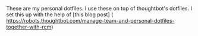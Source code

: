 These are my personal dotfiles. I use these on top of thoughtbot's dotfiles. I
set this up with the help of [this blog post]
( https://robots.thoughtbot.com/manage-team-and-personal-dotfiles-together-with-rcm)
